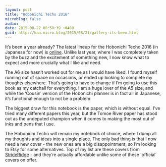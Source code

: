 ```yaml
---
layout: post
title: "Hobonichi Techo 2016"
microblog: false
audio: 
date: 2015-08-22 00:58:39 +0400
guid: http://kaa.micro.blog/2015/08/21/gallery-its-been.html
---
```

It’s been a year already? The latest lineup for the Hobonichi Techo 2016 (in Japanese for now) is <a href="http://www.1101.com/store/techo/">online</a>. Unlike last year, where I was completely taken by the buzz and the excitement of something new, I now know what to expect and more crucially what I like and need.

The A6 size hasn’t worked out for me as I would have liked. I found myself running out of space on occasions, or ended up looking to complete my thoughts elsewhere. That’s going to have to change if I’m going to use this book as my catchall for everything. I am a huge lover of the A5 size, and while the ‘Cousin’ version of the Hobonichi planner is in fact all in Japanese, it’s functional enough to not be a problem.

The biggest draw for this notebook is the paper, which is without equal. I’ve tried many different papers this year, but the Tomoe River paper has stood out as the undeputed champion when it comes to making the most out of inks and pens that I use.

The Hobonichi Techo will remain my notebook of choice, where I dump all my thoughts and ideas into a single place. The only bad thing is that I now need a new cover - the new ones are a big disappointment, so I’m looking to Etsy for some alternatives. Top of my list are these covers from <a href="https://www.etsy.com/listing/241142080/a5-burgundy-leather-notebook-journal?ref=shop_home_feat_4">StrideRidge</a> - and they’re actually affordable unlike some of these 'official’ covers on offer.
